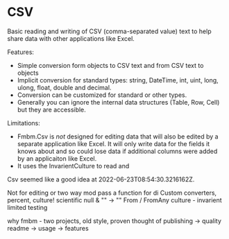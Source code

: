 CSV
===

Basic reading and writing of CSV (comma-separated value) text to help share data
with other applications like Excel.

Features:

* Simple conversion form objects to CSV text and from CSV text to objects
* Implicit conversion for standard types: string, DateTime, int, uint, long,
  ulong, float, double and decimal.
* Conversion can be customized for standard or other types.
* Generally you can ignore the internal data structures (Table, Row, Cell) but
  they are accessible.

Limitations:

* Fmbm.Csv is _not_ designed for editing data that will also be edited by a
  separate application like Excel.  It will only write data for the fields it
  knows about and so could lose data if additional columns were added by an
  applicaiton like Excel.
* It uses the InvarientCulture to read and

Csv seemed like a good idea at 2022-06-23T08:54:30.3216162Z.

Not for editing or two way mod
pass a function for di
Custom converters, percent, culture!
scientific
null & "" -> ""
From / FromAny
culture - invarient limited testing

why fmbm - two projects, old style, proven
thought of publishing -> quality
readme -> usage -> features
